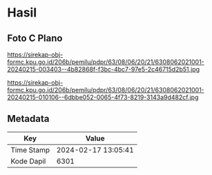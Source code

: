 # Hasil

## Foto C Plano

https://sirekap-obj-formc.kpu.go.id/206b/pemilu/pdpr/63/08/06/20/21/6308062021001-20240215-003403--4b82868f-f3bc-4bc7-97e5-2c46715d2b51.jpg

https://sirekap-obj-formc.kpu.go.id/206b/pemilu/pdpr/63/08/06/20/21/6308062021001-20240215-010106--6dbbe052-0065-4f73-8219-3143a9d482cf.jpg


## Metadata

| Key        | Value               |
| ---------- | ------------------- |
| Time Stamp | 2024-02-17 13:05:41 |
| Kode Dapil | 6301                |



